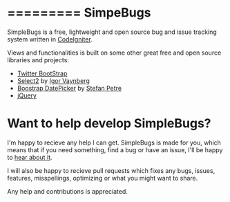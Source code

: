 =========
SimpeBugs
=========

SimpleBugs is a free, lightweight and open source bug and issue tracking system written in [CodeIgniter](http://codeigniter.com).

Views and functionalities is built on some other great free and open source libraries and projects:

 - [Twitter BootStrap](http://twitter.github.com/bootstrap/)
 - [Select2](http://ivaynberg.github.com/select2/) by [Igor Vaynberg](https://github.com/ivaynberg)
 - [Boostrap DatePicker](http://www.eyecon.ro/bootstrap-datepicker/) by [Stefan Petre](http://www.eyecon.ro/)
 - [jQuery](http://jquery.com/)
 
Want to help develop SimpleBugs?
================================

I'm happy to recieve any help I can get.
SimpleBugs is made for you, which means that if you need something, find a bug or have an issue, I'll be happy to [hear about it](https://github.com/Repox/SimpleBugs/issues).

I will also be happy to recieve pull requests which fixes any bugs, issues, features, misspellings, optimizing or what you might want to share.

Any help and contributions is appreciated.